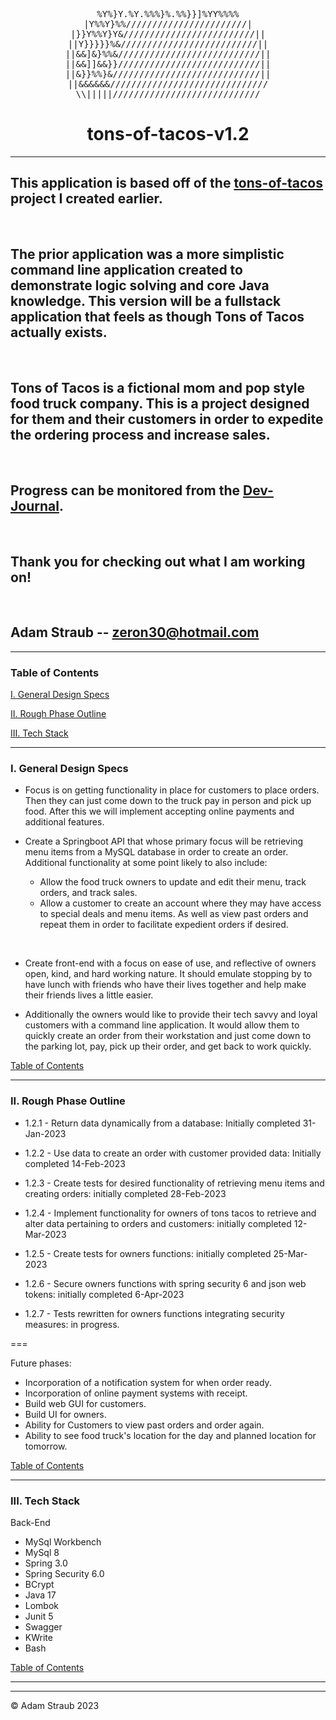 <div align="center">
<p text-align = "center">
<pre>
%Y%}Y.%Y.%%%}%.%%}}]%YY%%%%
|Y%%Y}%%///////////////////////|
  |}}Y%%Y}Y&/////////////////////////||  
||Y}}}}}%&//////////////////////////||
||&&]&}%%&///////////////////////////||
||&&]]&&}}///////////////////////////||
||&}}%%}&////////////////////////////||
||&&&&&&//////////////////////////////
\\|||||////////////////////////////
</pre>
</p>

# tons-of-tacos-v1.2

</div>

---

## This application is based off of the [tons-of-tacos](https://github.com/strauberly/tons-of-tacos) project I created earlier.

&nbsp;

## The prior application was a more simplistic command line application created to demonstrate logic solving and core Java knowledge. This version will be a fullstack application that feels as though Tons of Tacos actually exists.

&nbsp;

## Tons of Tacos is a fictional mom and pop style food truck company. This is a project designed for them and their customers in order to expedite the ordering process and increase sales.

&nbsp;

## Progress can be monitored from the [Dev-Journal](https://github.com/strauberly/tons-of-tacos-v1.2/blob/main/DEV-JOURNAL.md).

&nbsp;

## Thank you for checking out what I am working on!

&nbsp;

## Adam Straub -- zeron30@hotmail.com

---

### Table of Contents

[I. General Design Specs](#i-general-design-specs)

[II. Rough Phase Outline](#ii-rough-phase-outline)

[III. Tech Stack](#iii-tech-stack)

---

### I. General Design Specs

- Focus is on getting functionality in place for customers to place orders. Then they can just come down to the truck pay in person and pick up food. After this we will implement accepting online payments and additional features.

- Create a Springboot API that whose primary focus will be retrieving menu items from a MySQL database in order to create an order.
  Additional functionality at some point likely to also include:

  - Allow the food truck owners to update and edit their menu, track orders, and track sales.
  - Allow a customer to create an account where they may have access to special deals and menu items. As well as view past orders and repeat them in order to facilitate expedient orders if desired.

  &nbsp;

- Create front-end with a focus on ease of use, and reflective of owners open, kind, and hard working nature. It should emulate stopping by to have lunch with friends who have their lives together and help make their friends lives a little easier.
- Additionally the owners would like to provide their tech savvy and loyal customers with a command line application. It would allow them to quickly create an order from their workstation and just come down to the parking lot, pay, pick up their order, and get back to work quickly.

[Table of Contents](#table-of-contents)

---

### II. Rough Phase Outline

- 1.2.1 - Return data dynamically from a database: Initially completed 31-Jan-2023

- 1.2.2 - Use data to create an order with customer provided data: Initially completed 14-Feb-2023

- 1.2.3 - Create tests for desired functionality of retrieving menu items and creating orders: initially completed 28-Feb-2023

- 1.2.4 - Implement functionality for owners of tons tacos to retrieve and alter data pertaining to orders and customers: initially completed 12-Mar-2023

- 1.2.5 - Create tests for owners functions: initially completed 25-Mar-2023

- 1.2.6 - Secure owners functions with spring security 6 and json web tokens: initially completed 6-Apr-2023

- 1.2.7 - Tests rewritten for owners functions integrating security measures: in progress.

===

Future phases:

- Incorporation of a notification system for when order ready.
- Incorporation of online payment systems with receipt.
- Build web GUI for customers.
- Build UI for owners.
- Ability for Customers to view past orders and order again.
- Ability to see food truck's location for the day and planned location for tomorrow.

[Table of Contents](#table-of-contents)

---

### III. Tech Stack

Back-End

- MySql Workbench
- MySql 8
- Spring 3.0
- Spring Security 6.0
- BCrypt
- Java 17
- Lombok
- Junit 5
- Swagger
- KWrite
- Bash

[Table of Contents](#table-of-contents)

---

---

© Adam Straub 2023
